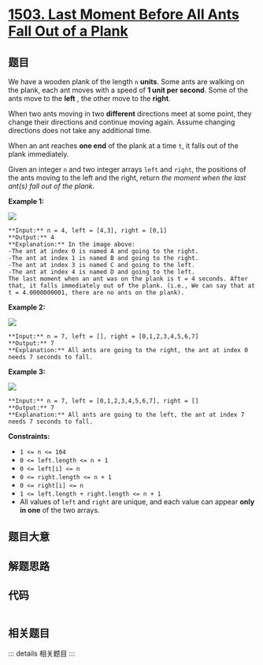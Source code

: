 # [1503. Last Moment Before All Ants Fall Out of a Plank](https://leetcode.com/problems/last-moment-before-all-ants-fall-out-of-a-plank)

## 题目

We have a wooden plank of the length `n` **units**. Some ants are walking on
the plank, each ant moves with a speed of **1 unit per second**. Some of the
ants move to the **left** , the other move to the **right**.

When two ants moving in two **different** directions meet at some point, they
change their directions and continue moving again. Assume changing directions
does not take any additional time.

When an ant reaches **one end** of the plank at a time `t`, it falls out of
the plank immediately.

Given an integer `n` and two integer arrays `left` and `right`, the positions
of the ants moving to the left and the right, return _the moment when the last
ant(s) fall out of the plank_.



**Example 1:**

![](https://assets.leetcode.com/uploads/2020/06/17/ants.jpg)

    
    
    **Input:** n = 4, left = [4,3], right = [0,1]
    **Output:** 4
    **Explanation:** In the image above:
    -The ant at index 0 is named A and going to the right.
    -The ant at index 1 is named B and going to the right.
    -The ant at index 3 is named C and going to the left.
    -The ant at index 4 is named D and going to the left.
    The last moment when an ant was on the plank is t = 4 seconds. After that, it falls immediately out of the plank. (i.e., We can say that at t = 4.0000000001, there are no ants on the plank).
    

**Example 2:**

![](https://assets.leetcode.com/uploads/2020/06/17/ants2.jpg)

    
    
    **Input:** n = 7, left = [], right = [0,1,2,3,4,5,6,7]
    **Output:** 7
    **Explanation:** All ants are going to the right, the ant at index 0 needs 7 seconds to fall.
    

**Example 3:**

![](https://assets.leetcode.com/uploads/2020/06/17/ants3.jpg)

    
    
    **Input:** n = 7, left = [0,1,2,3,4,5,6,7], right = []
    **Output:** 7
    **Explanation:** All ants are going to the left, the ant at index 7 needs 7 seconds to fall.
    



**Constraints:**

  * `1 <= n <= 104`
  * `0 <= left.length <= n + 1`
  * `0 <= left[i] <= n`
  * `0 <= right.length <= n + 1`
  * `0 <= right[i] <= n`
  * `1 <= left.length + right.length <= n + 1`
  * All values of `left` and `right` are unique, and each value can appear **only in one** of the two arrays.


## 题目大意

## 解题思路

## 代码

```javascript

```

## 相关题目

::: details 相关题目
:::
